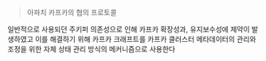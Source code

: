 > 아파치 카프카의 협의 프로토콜 

일반적으로 사용되던 주키퍼 의존성으로 인해 카프카 확장성과, 유지보수성에 제약이 발생하였고
이를 해결하기 위해 카프카 크래프트를 카프카 클러스터 메타데이터의 관리와 조정을 위한 자체 상태 관리 방식의 메커니즘으로 사용한다

